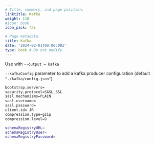 ```yaml
---
# Title, summary, and page position.
linktitle: Kafka
weight: 110
#icon: book
icon_pack: fas

# Page metadata.
title: Kafka
date: '2024-02-01T00:00:00Z'
type: book # Do not modify.
---
```


Use with `--output = kafka`


`--kafkaConfig` parameter to add a kafka producer configuration (default `"./kafka/config.json"`)


```bash
bootstrap.servers=
security.protocol=SASL_SSL
sasl.mechanisms=PLAIN
sasl.username=
sasl.password=
client.id= JR
compression.type=gzip
compression.level=9

schemaRegistryURL=
schemaRegistryUser=
schemaRegistryPassword=
```

